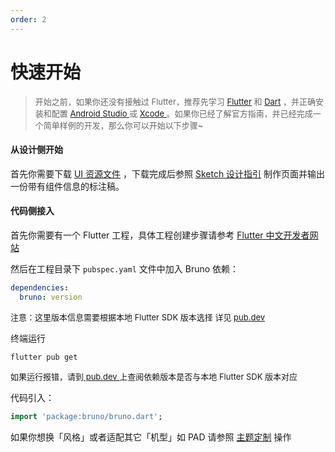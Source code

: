 ```yaml
---
order: 2
---
```


# 快速开始

<blockquote><p style="color:#666666">
  <font size="2">
  开始之前，如果你还没有接触过 Flutter，推荐先学习 <a href="https://flutter.cn/">Flutter</a> 和 <a href="https://dart.cn/guides/language/language-tour">Dart</a> ，并正确安装和配置  <a href="https://developer.android.google.cn/studio">Android Studio </a>  或 <a href="https://developer.apple.com/cn/xcode/"> Xcode </a> 。如果你已经了解官方指南，并已经完成一个简单样例的开发，那么你可以开始以下步骤~</font>
</p>
</blockquote>

#### 从设计侧开始

首先你需要下载 [UI 资源文件](https://bruno.ke.com/download/sketch) ，下载完成后参照 [Sketch 设计指引](./sketch) 制作页面并输出一份带有组件信息的标注稿。

#### 代码侧接入

首先你需要有一个 Flutter 工程，具体工程创建步骤请参考 [Flutter 中文开发者网站](https://flutter.cn/docs/get-started/editor?tab=androidstudio)

然后在工程目录下 `pubspec.yaml` 文件中加入 Bruno 依赖：

```yaml
dependencies:
  bruno: version
```

<p color="#666666"><font size="2">注意：这里版本信息需要根据本地 Flutter SDK 版本选择 详见 <a href="https://pub.flutter-io.cn/packages/bruno/versions"> pub.dev </a> </font></p>

终端运行

```shell
flutter pub get
```

<p color="#666666"><font size="2">如果运行报错，请到<a href="https://pub.flutter-io.cn/packages/bruno/versions"> pub.dev </a> 上查阅依赖版本是否与本地 Flutter SDK 版本对应</font></p>

代码引入：

```dart
import 'package:bruno/bruno.dart';
```

如果你想换「风格」或者适配其它「机型」如 PAD 请参照 [主题定制](./theme) 操作

